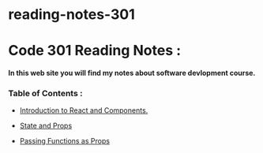 # reading-notes-301

# Code 301 Reading Notes :
#### **In this web site you will find my notes about software devlopment course.** 


### Table of Contents : 

* [Introduction to React and Components.](https://mohammadsilwadi.github.io/reading-note-301/read01)


* [State and Props](https://mohammadsilwadi.github.io/reading-note-301/read02)

* [ Passing Functions as Props](https://mohammadsilwadi.github.io/reading-note-301/read0)
